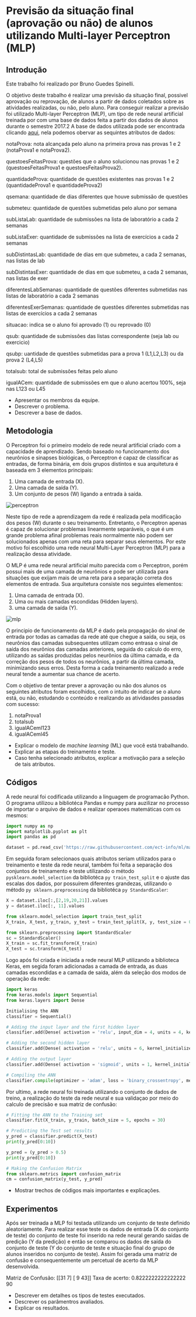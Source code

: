 # Previsão da situação final (aprovação ou não) de alunos utilizando Multi-layer Perceptron (MLP)

## Introdução

Este trabalho foi realizado por Bruno Guedes Spinelli.

O objetivo deste trabalho é realizar uma previsão da situação final, possivel aprovação ou reprovação, de alunos a partir de dados coletados sobre as atividades realizadas, ou não, pelo aluno. Para conseguir realizar a previsão foi utilizado Multi-layer Perceptron (MLP), um tipo de rede neural artificial treinada por com uma base de dados feita a partir dos dados de alunos durante o semestre 2017.2 A base de dados utilizada pode ser encontrada clicando [aqui], nela podemos obervar as sequintes atributos de dados:

notaProva: nota alcançada pelo aluno na primeira prova nas provas 1 e 2 (notaProva1 e notaProva2).

questoesFeitasProva: questões que o aluno solucionou nas provas 1 e 2 (questoesFeitasProva1 e questoesFeitasProva2).

quantidadeProva: quantidade de questões existentes nas provas 1 e 2 (quantidadeProva1	e quantidadeProva2)

qsemana: quantidade de dias diferentes que houve submissão de questões

submeteu: quantidade de questões submetidas pelo aluno por semana

subListaLab: quantidade de submissões na lista de laboratório a cada 2 semanas

subListaExer: quantidade de submissões na lista de exercícios a cada 2 semanas

subDistintasLab: quantidade de dias em que submeteu, a cada 2 semanas, nas listas de lab

subDistintasExer: quantidade de dias em que submeteu, a cada 2 semanas, nas listas de exer

diferentesLabSemanas: quantidade de questões diferentes submetidas nas listas de laboratório a cada 2 semanas

diferentesExerSemanas: quantidade de questões diferentes submetidas nas listas de exercícios a cada 2 semanas

situacao: indica se o aluno foi aprovado (1) ou reprovado (0)

qsub: quantidade de submissões das listas correspondente (seja lab ou exercicio)

qsubp: uantidade de questões submetidas para a prova 1 (L1,L2,L3) ou da prova 2 (L4,L5)

totalsub: total de submissões feitas pelo aluno

igualACem: quantidade de submissões em que o aluno acertou 100%, seja nas L123 ou L45


* Apresentar os membros da equipe. 
* Descrever o problema.  
* Descrever a base de dados.  

## Metodologia 

O Perceptron foi o primeiro modelo de rede neural artificial criado com a capacidade de aprendizado. Sendo baseado no funcionamento dos neurônios e sinapses biológicas, o Perceptron é capaz de classificar as entradas, de forma binária, em dois grupos distintos e sua arquitetura é baseada em 3 elementos principais:

1) Uma camada de entrada (X).
2) Uma camada de saída (Y).
3) Um conjunto de pesos (W) ligando a entrada à saída.

![perceptron]

Neste tipo de rede a aprendizagem da rede é realizada pela modificação dos pesos (W) durante o seu treinamento. Entretanto, o Perceptron apenas é capaz de solucionar problemas linearmente separáveis, o que é um grande problema afinal problemas reais normalmente não podem ser solucionados apenas com uma reta para separar seus elementos. Por este motivo foi escolhido uma rede neural Multi-Layer Perceptron (MLP) para a realização dessa atividade.

O MLP é uma rede neural artificial muito parecida com o Perceptron, porém possui mais de uma camada de neurônios e pode ser utilizada para situações que exijam mais de uma reta para a separação correta dos elementos de entrada. Sua arquitetura consiste nos seguintes elementos:

1) Uma camada de entrada (X).
2) Uma ou mais camadas escondidas (Hidden layers).
3) uma camada de saída (Y).

![mlp]

O principio de funcionamento da MLP é dado pela propagação do sinal de entrada por todas as camadas da rede até que chegue a saída, ou seja, os neurônios das camadas subsequentes utilizam como entrasa o sinal de saída dos neurônios das camadas anteriores, seguida do calculo do erro, utilizando as saídas produzidas pelos neurônios da última camada, e da correção dos pesos de todos os neurônios, a partir da última camada, minimizando seus erros. Desta forma a cada treinamento realizado a rede neural tende a aumentar sua chance de acerto.

Com o objetivo de tentar prever a aprovação ou não dos alunos os seguintes atributos foram escolhidos, com o intuito de indicar se o aluno está, ou não, estudando o conteúdo e realizando as atividasdes passadas com sucesso:

1) notaProva1
2) totalsub
3) igualACeml123
4) igualACeml45


* Explicar o modelo de _machine learning_ (ML) que você está trabalhando. 
* Explicar as etapas do treinamento e teste. 
* Caso tenha selecionado atributos, explicar a motivação para a seleção de tais atributos. 

## Códigos 

A rede neural foi codificada utilizando a linguagem de programacão Python. O programa utilizou a bibliotéca Pandas e numpy para auzilizar no processo de importar o arquivo de dados e realizar operaoes matemáticas com os mesmos:

```py
import numpy as np
import matplotlib.pyplot as plt
import pandas as pd

dataset = pd.read_csv('https://raw.githubusercontent.com/ect-info/ml/master/dados/DataBaseLop.csv')
```
Em seguida foram selecionaos quais atributos seriam utilizados para o treinamento e teste da rede neural, também foi feita a separação dos conjuntos de treinamento e teste utilizando o método ```pysklearn.model_selection``` da bibliotéca ```py train_test_split``` e o ajuste das escalas dos dados, por possuírem diferentes grandezas, utilizando o método ```py sklearn.preprocessing``` da bibliotéca ```py StandardScaler```:

```py
X = dataset.iloc[:,[2,19,20,21]].values
y = dataset.iloc[:, 11].values

from sklearn.model_selection import train_test_split
X_train, X_test, y_train, y_test = train_test_split(X, y, test_size = 0.2, random_state = 0)

from sklearn.preprocessing import StandardScaler
sc = StandardScaler()
X_train = sc.fit_transform(X_train)
X_test = sc.transform(X_test)
```
Logo após foi criada e iniciada a rede neural MLP utilizando a biblioteca Keras, em segida foram adicionadas a camada de entrada, as duas camadas escondidas e a camada de saída, além da seleção dos modos de operação da rede:

```py
import keras
from keras.models import Sequential
from keras.layers import Dense

Initialising the ANN
classifier = Sequential()

# Adding the input layer and the first hidden layer
classifier.add(Dense( activation = 'relu', input_dim = 4, units = 4, kernel_initializer = 'uniform'))

# Adding the second hidden layer
classifier.add(Dense( activation = 'relu', units = 6, kernel_initializer = 'uniform' ))

# Adding the output layer
classifier.add(Dense( activation = 'sigmoid', units = 1, kernel_initializer = 'uniform'))

# Compiling the ANN
classifier.compile(optimizer = 'adam', loss = 'binary_crossentropy', metrics = ['accuracy'])
```

Por ultimo, a rede neural foi treinada utilizando o conjunto de dados de treino, a realização do teste da rede neural e sua validaçao por meio do calculo de precisão e sua matriz de confusão:

```py
# Fitting the ANN to the Training set
classifier.fit(X_train, y_train, batch_size = 5, epochs = 30)

# Predicting the Test set results
y_pred = classifier.predict(X_test)
print(y_pred[0:10])

y_pred = (y_pred > 0.5)
print(y_pred[0:10])

# Making the Confusion Matrix
from sklearn.metrics import confusion_matrix
cm = confusion_matrix(y_test, y_pred)
```

* Mostrar trechos de códigos mais importantes e explicações.  

## Experimentos 

Após ser treinada a MLP foi testada utilizando um conjunto de teste definido aleatoriamente. Para realizar esse teste os dados de entrada (X do conjunto de teste) do conjunto de teste foi inserido na rede neural gerando saidas de predição (Y da predição) e então se comparou os dados de saída do conjunto de teste (Y do conjunto de teste e situação final do grupo de alunos inseridos no conjunto de teste). Assim foi gerada uma matriz de confusão e consequentemente um percetual de acerto da MLP desenvolvida.

Matriz de Confusão:
[[31  7]
 [ 9 43]]
Taxa de acerto:
0.8222222222222222
90


* Descrever em detalhes os tipos de testes executados. 
* Descrever os parâmentros avaliados. 
* Explicar os resultados. 

<!-- Links -->

[aqui]: https://github.com/ect-info/ml/blob/master/dados/DataBaseLop.csv
[perceptron]: https://upload.wikimedia.org/wikipedia/commons/thumb/b/b4/Sadssa.png/469px-Sadssa.png
[mlp]: https://1.bp.blogspot.com/-Xal8aZ5MDL8/WlJm8dh1J9I/AAAAAAAAAo4/uCj6tt4T3T0HHUY4uexNuq2BXTUwcChqACLcBGAs/s1600/Multilayer-Perceptron.jpg

